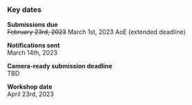 ### Key dates

**Submissions due**<br>
~~February 23rd, 2023~~
March 1st, 2023 AoE (extended deadline)

**Notifications sent**<br>
March 14th, 2023

**Camera-ready submission deadline**<br>
TBD

**Workshop date**<br>
April 23rd, 2023
